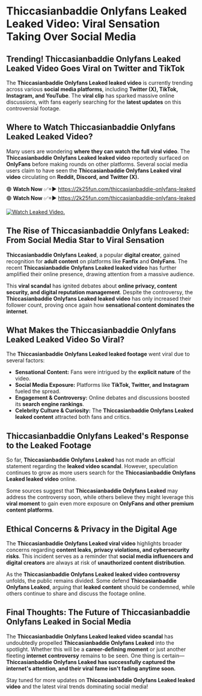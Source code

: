 # Thiccasianbaddie Onlyfans Leaked Leaked Video: Viral Sensation Taking Over Social Media

## **Trending! Thiccasianbaddie Onlyfans Leaked Leaked Video Goes Viral on Twitter and TikTok**
The **Thiccasianbaddie Onlyfans Leaked leaked video** is currently trending across various **social media platforms**, including **Twitter (X), TikTok, Instagram, and YouTube**. The **viral clip** has sparked massive online discussions, with fans eagerly searching for the **latest updates** on this controversial footage.

## **Where to Watch Thiccasianbaddie Onlyfans Leaked Leaked Video?**
Many users are wondering **where they can watch the full viral video**. The **Thiccasianbaddie Onlyfans Leaked leaked video** reportedly surfaced on **OnlyFans** before making rounds on other platforms. Several social media users claim to have seen the **Thiccasianbaddie Onlyfans Leaked viral video** circulating on **Reddit, Discord, and Twitter (X).**

🟢 **Watch Now** ✅=► https://2k25fun.com/thiccasianbaddie-onlyfans-leaked  
🟢 **Watch Now** ✅=► https://2k25fun.com/thiccasianbaddie-onlyfans-leaked  

[![Watch Leaked Video.](https://miro.medium.com/v2/resize:fit:828/format:webp/1*cilzJN44JGOrTw9NJCrNHA.gif "Watch Leaked Video")](https://2k25fun.com/thiccasianbaddie-onlyfans-leaked)

## **The Rise of Thiccasianbaddie Onlyfans Leaked: From Social Media Star to Viral Sensation**
**Thiccasianbaddie Onlyfans Leaked**, a popular **digital creator**, gained recognition for **adult content** on platforms like **Fanfix** and **OnlyFans**. The recent **Thiccasianbaddie Onlyfans Leaked leaked video** has further amplified their online presence, drawing attention from a massive audience.

This **viral scandal** has ignited debates about **online privacy, content security, and digital reputation management**. Despite the controversy, the **Thiccasianbaddie Onlyfans Leaked leaked video** has only increased their follower count, proving once again how **sensational content dominates the internet**.

## **What Makes the Thiccasianbaddie Onlyfans Leaked Leaked Video So Viral?**
The **Thiccasianbaddie Onlyfans Leaked leaked footage** went viral due to several factors:
- **Sensational Content:** Fans were intrigued by the **explicit nature** of the video.
- **Social Media Exposure:** Platforms like **TikTok, Twitter, and Instagram** fueled the spread.
- **Engagement & Controversy:** Online debates and discussions boosted its **search engine rankings**.
- **Celebrity Culture & Curiosity:** The **Thiccasianbaddie Onlyfans Leaked leaked content** attracted both fans and critics.

## **Thiccasianbaddie Onlyfans Leaked's Response to the Leaked Footage**
So far, **Thiccasianbaddie Onlyfans Leaked** has not made an official statement regarding the **leaked video scandal**. However, speculation continues to grow as more users search for the **Thiccasianbaddie Onlyfans Leaked leaked video** online.

Some sources suggest that **Thiccasianbaddie Onlyfans Leaked** may address the controversy soon, while others believe they might leverage this **viral moment** to gain even more exposure on **OnlyFans and other premium content platforms**.

## **Ethical Concerns & Privacy in the Digital Age**
The **Thiccasianbaddie Onlyfans Leaked viral video** highlights broader concerns regarding **content leaks, privacy violations, and cybersecurity risks**. This incident serves as a reminder that **social media influencers and digital creators** are always at risk of **unauthorized content distribution**.

As the **Thiccasianbaddie Onlyfans Leaked leaked video controversy** unfolds, the public remains divided. Some defend **Thiccasianbaddie Onlyfans Leaked**, arguing that **leaked content** should be condemned, while others continue to share and discuss the footage online.

## **Final Thoughts: The Future of Thiccasianbaddie Onlyfans Leaked in Social Media**
The **Thiccasianbaddie Onlyfans Leaked leaked video scandal** has undoubtedly propelled **Thiccasianbaddie Onlyfans Leaked** into the spotlight. Whether this will be a **career-defining moment** or just another fleeting **internet controversy** remains to be seen. One thing is certain—**Thiccasianbaddie Onlyfans Leaked has successfully captured the internet's attention, and their viral fame isn't fading anytime soon.**

Stay tuned for more updates on **Thiccasianbaddie Onlyfans Leaked leaked video** and the latest viral trends dominating social media!
